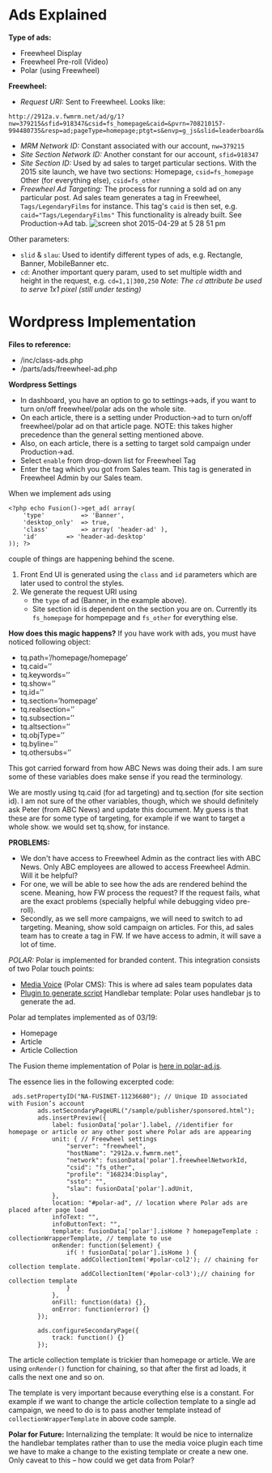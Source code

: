 # Ads Explained

**Type of ads:** 
* Freewheel Display
* Freewheel Pre-roll (Video)
* Polar (using Freewheel)

**Freewheel:**
* _Request URI:_ Sent to Freewheel. Looks like:
```
http://2912a.v.fwmrm.net/ad/g/1?nw=379215&sfid=918347&csid=fs_homepage&caid=&pvrn=708210157-994480735&resp=ad;pageType=homepage;ptgt=s&envp=g_js&slid=leaderboard&w=728&h=90&slau=Leaderboard%20728x90
```
* _MRM Network ID:_ Constant associated with our account, `nw=379215`
* _Site Section Network ID:_ Another constant for our account, `sfid=918347`
* _Site Section ID:_ Used by ad sales to target particular sections. With the 2015 site launch, we have two sections:
Homepage, `csid=fs_homepage`
Other (for everything else), `csid=fs_other`
* _Freewheel Ad Targeting:_ The process for running a sold ad on any particular post. Ad sales team generates a tag in Freewheel, `Tags/LegendaryFilms` for instance. This tag's `caid` is then set, e.g. `caid="Tags/LegendaryFilms"`
This functionality is already built. See Production->Ad tab. 
![screen shot 2015-04-29 at 5 28 51 pm](https://cloud.githubusercontent.com/assets/1636964/7401847/4b3614b4-ee95-11e4-961d-d2b11bc5e294.png)

Other parameters:
* `slid` & `slau`: Used to identify different types of ads, e.g. Rectangle, Banner, MobileBanner etc. 
* `cd`: Another important query param, used to set multiple width and height in the request, e.g. `cd=1,1|300,250`
_Note: The `cd` attribute be used to serve 1x1 pixel (still under testing)_


# Wordpress Implementation
**Files to reference:**
* /inc/class-ads.php
* /parts/ads/freewheel-ad.php

**Wordpress Settings**
* In dashboard, you have an option to go to settings->ads, if you want to turn on/off freewheel/polar ads on the whole site. 
* On each article, there is a setting under Production->ad to turn on/off freewheel/polar ad on that article page. NOTE: this takes higher precedence than the general setting mentioned above. 
* Also, on each article, there is a setting to target sold campaign under Production->ad. 
 * Select `enable` from drop-down list for Freewheel Tag
 * Enter the tag which you got from Sales team. This tag is generated in Freewheel Admin by our Sales team. 
 
When we implement ads using
```
<?php echo Fusion()->get_ad( array(
	'type'          => 'Banner',
	'desktop_only'  => true,
	'class'         => array( 'header-ad' ),
	'id'		=> 'header-ad-desktop'
)); ?>
```
couple of things are happening behind the scene.
1. Front End UI is generated using the `class` and `id` parameters which are later used to control the styles.
2. We generate the request URI using 
	* the `type` of ad (Banner, in the example above).
	* Site section id is dependent on the section you are on. Currently its `fs_homepage` for hompepage and `fs_other` for everything else.

**How does this magic happens?**
If you have work with ads, you must have noticed following object:
* tq.path=’/homepage/homepage’
* tq.caid=’’
* tq.keywords=’’
* tq.show=’’
* tq.id=’’
* tq.section=’homepage’
* tq.realsection=’’
* tq.subsection=’’
* tq.altsection=’’
* tq.objType=’’
* tq.byline=’’
* tq.othersubs=’’

This got carried forward from how ABC News was doing their ads. I am sure some of these variables does make sense if you read the terminology. 

We are mostly using tq.caid (for ad targeting) and tq.section (for site section id). I am not sure of the other variables, though, which we should definitely ask Peter (from ABC News) and update this document. My guess is that these are for some type of targeting, for example if we want to target a whole show. we would set tq.show, for instance. 



**PROBLEMS:**
* We don't have access to Freewheel Admin as the contract lies with ABC News. Only ABC employees are allowed to access Freewheel Admin. Will it be helpful? 
 * For one, we will be able to see how the ads are rendered behind the scene. Meaning, how FW process the request? If the request fails, what are the exact problems (specially helpful while debugging video pre-roll). 
 * Secondly, as we sell more campaigns, we will need to switch to ad targeting. Meaning, show sold campaign on articles. For this, ad sales team has to create a tag in FW. If we have access to admin, it will save a lot of time. 


*POLAR:*
Polar is implemented for branded content. This integration consists of two Polar touch points:
* [Media Voice](https://mediavoice.com/present) (Polar CMS): This is where ad sales team populates data
* [Plugin to generate script](http://plugin.mediavoice.com/bookmarklet/ui/index.html#)
Handlebar template: Polar uses handlebar js to generate the ad. 

Polar ad templates implemented as of 03/19: 
- Homepage 
- Article
- Article Collection

The Fusion theme implementation of Polar is [here in polar-ad.js](https://github.com/fusioneng/fusion-theme/blob/master/assets/js/src/polar-ad.js).

The essence lies in the following excerpted code:
```
 ads.setPropertyID("NA-FUSINET-11236680"); // Unique ID associated with Fusion’s account
        ads.setSecondaryPageURL("/sample/publisher/sponsored.html");
        ads.insertPreview({
            label: fusionData['polar'].label, //identifier for homepage or article or any other post where Polar ads are appearing 
            unit: { // Freewheel settings
                "server": "freewheel",
                "hostName": "2912a.v.fwmrm.net",
                "network": fusionData['polar'].freewheelNetworkId,
                "csid": "fs_other",
                "profile": "168234:Display",
                "ssto": "",
                "slau": fusionData['polar'].adUnit, 
            },
            location: "#polar-ad", // location where Polar ads are placed after page load
            infoText: "",
            infoButtonText: "",
            template: fusionData['polar'].isHome ? homepageTemplate : collectionWrapperTemplate, // template to use 
            onRender: function($element) {
            	if( ! fusionData['polar'].isHome ) {
	                addCollectionItem('#polar-col2'); // chaining for collection template. 
	                addCollectionItem('#polar-col3');// chaining for collection template
            	}
            },
            onFill: function(data) {},
            onError: function(error) {}
        });
        
        ads.configureSecondaryPage({
            track: function() {}
        });
```

The article collection template is trickier than homepage or article. We are using `onRender()` function for chaining, so that after the first ad loads, it calls the next one and so on. 

The template is very important because everything else is a constant. For example if we want to change the article collection template to a single ad campaign, we need to do is to pass another template instead of `collectionWrapperTemplate` in above code sample. 

**Polar for Future:**
Internalizing the template: It would be nice to internalize the handlebar templates rather than to use the media voice plugin each time we have to make a change to the existing template or create a new one. Only caveat to this – how could we get data from Polar? 
